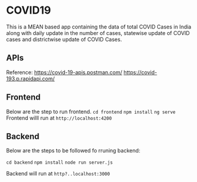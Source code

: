 # COVID19

This is a MEAN based app containing the data of total COVID Cases in India along with daily update in the number of cases, statewise update of COVID cases and districtwise update of COVID Cases.

## APIs

Reference: https://covid-19-apis.postman.com/
https://covid-193.p.rapidapi.com/

## Frontend

Below are the step to run frontend.
`cd frontend`
`npm install`
`ng serve`
Frontend willl run at `http://localhost:4200`

## Backend

Below are the steps to be followed fo rruning backend:

`cd backend`
`npm install`
`node run server.js`

Backend will run at `http?..localhost:3000`